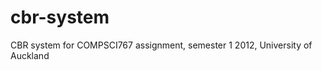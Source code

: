 cbr-system
==========

CBR system for COMPSCI767 assignment, semester 1 2012, University of Auckland